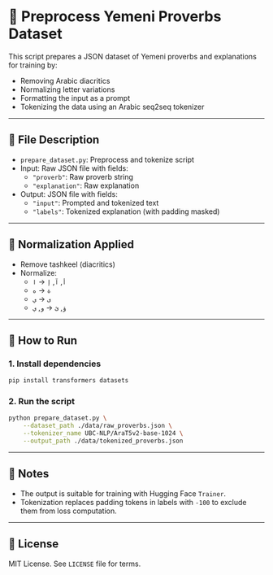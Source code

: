 # 🧹 Preprocess Yemeni Proverbs Dataset

This script prepares a JSON dataset of Yemeni proverbs and explanations for training by:
- Removing Arabic diacritics
- Normalizing letter variations
- Formatting the input as a prompt
- Tokenizing the data using an Arabic seq2seq tokenizer

---

## 📁 File Description

- `prepare_dataset.py`: Preprocess and tokenize script
- Input: Raw JSON file with fields:
  - `"proverb"`: Raw proverb string
  - `"explanation"`: Raw explanation
- Output: JSON file with fields:
  - `"input"`: Prompted and tokenized text
  - `"labels"`: Tokenized explanation (with padding masked)

---

## 🧠 Normalization Applied

- Remove tashkeel (diacritics)
- Normalize:
  - `أ`, `آ`, `إ` → `ا`
  - `ة` → `ه`
  - `ى` → `ي`
  - `ؤ`, `ئ` → `و`, `ي`

---

## 🚀 How to Run

### 1. Install dependencies

```bash
pip install transformers datasets
```

### 2. Run the script

```bash
python prepare_dataset.py \
    --dataset_path ./data/raw_proverbs.json \
    --tokenizer_name UBC-NLP/AraT5v2-base-1024 \
    --output_path ./data/tokenized_proverbs.json
```

---

## 📎 Notes

- The output is suitable for training with Hugging Face `Trainer`.
- Tokenization replaces padding tokens in labels with `-100` to exclude them from loss computation.

---

## 📄 License

MIT License. See `LICENSE` file for terms.

